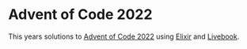 # Advent of Code 2022

This years solutions to [Advent of Code 2022](https://adventofcode.com/2022) using [Elixir](https://elixir-lang.org/) and [Livebook](https://livebook.dev/).

